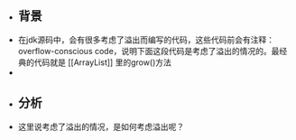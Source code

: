 - ## 背景
- 在jdk源码中，会有很多考虑了溢出而编写的代码，这些代码前会有注释：overflow-conscious code，说明下面这段代码是考虑了溢出的情况的。最经典的代码就是 [[ArrayList]] 里的grow()方法
-
- ## 分析
- 这里说考虑了溢出的情况，是如何考虑溢出呢？